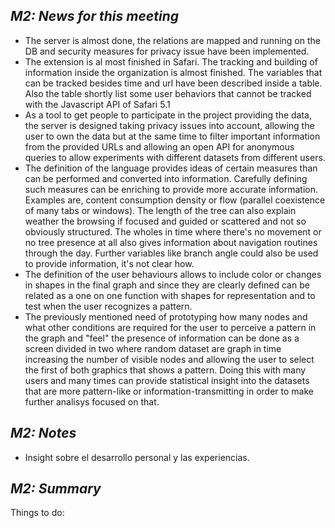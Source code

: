 *M2: News for this meeting*
------------
* The server is almost done, the relations are mapped and running on the DB and security measures for privacy issue have been implemented.
* The extension is al most finished in Safari. The tracking and building of information inside the organization is almost finished. The variables that can be tracked besides time and url have been described inside a table. Also the table shortly list some user behaviors that cannot be tracked with the Javascript API of Safari 5.1
* As a tool to get people to participate in the project providing the data, the server is designed taking privacy issues into account, allowing the user to own the data but at the same time to filter important information from the provided URLs and allowing an open API for anonymous queries to allow experiments with different datasets from different users.
* The definition of the language provides ideas of certain measures than can be performed and converted into information. Carefully defining such measures can be enriching to provide more accurate information. Examples are, content consumption density or flow (parallel coexistence of many tabs or windows). The length of the tree can also explain weather the browsing if focused and guided or scattered and not so obviously structured. The wholes in time where there's no movement or no tree presence at all also gives information about navigation routines through the day. Further variables like branch angle could also be used to provide information, it's not clear how.
* The definition of the user behaviours allows to include color or changes in shapes in the final graph and since they are clearly defined can be related as a one on one function with shapes for representation and to test when the user recognizes a pattern.
* The previously mentioned need of prototyping how many nodes and what other conditions are required for the user to perceive a pattern in the graph and "feel" the presence of information can be done as a screen divided in two where random dataset are graph in time increasing the number of visible nodes and allowing the user to select the first of both graphics that shows a pattern. Doing this with many users and many times can provide statistical insight into the datasets that are more pattern-like or information-transmitting in order to make further analisys focused on that.

*M2: Notes*
------------  
* Insight sobre el desarrollo personal y las experiencias.

*M2: Summary*
----------     

Things to do:
